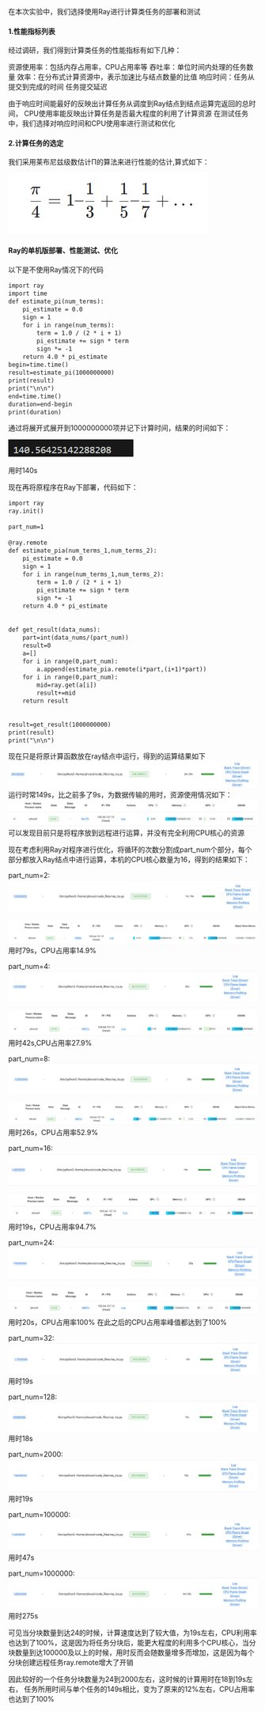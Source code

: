 在本次实验中，我们选择使用Ray进行计算类任务的部署和测试

#### 1.性能指标列表
经过调研，我们得到计算类任务的性能指标有如下几种：

资源使用率：包括内存占用率，CPU占用率等
吞吐率：单位时间内处理的任务数量
效率：在分布式计算资源中，表示加速比与结点数量的比值
响应时间：任务从提交到完成的时间
任务提交延迟

由于响应时间能最好的反映出计算任务从调度到Ray结点到结点运算完返回的总时间，
CPU使用率能反映出计算任务是否最大程度的利用了计算资源
在测试任务中，我们选择对响应时间和CPU使用率进行测试和优化


#### 2.计算任务的选定
我们采用莱布尼兹级数估计Π的算法来进行性能的估计,算式如下：

![alt text](image/1.png)

#### Ray的单机版部署、性能测试、优化

以下是不使用Ray情况下的代码

    import ray
    import time
    def estimate_pi(num_terms):
        pi_estimate = 0.0
        sign = 1
        for i in range(num_terms):
            term = 1.0 / (2 * i + 1)
            pi_estimate += sign * term
            sign *= -1    
        return 4.0 * pi_estimate
    begin=time.time()
    result=estimate_pi(1000000000)
    print(result)
    print("\n\n")
    end=time.time()
    duration=end-begin
    print(duration) 

通过将展开式展开到1000000000项并记下计算时间，结果的时间如下：

![alt text](image/2.png)

用时140s

现在再将原程序在Ray下部署，代码如下：

    import ray
    ray.init()

    part_num=1

    @ray.remote
    def estimate_pia(num_terms_1,num_terms_2):
        pi_estimate = 0.0
        sign = 1
        for i in range(num_terms_1,num_terms_2):
            term = 1.0 / (2 * i + 1)
            pi_estimate += sign * term
            sign *= -1    
        return 4.0 * pi_estimate
        

    def get_result(data_nums):
        part=int(data_nums/(part_num))
        result=0
        a=[]
        for i in range(0,part_num):
            a.append(estimate_pia.remote(i*part,(i+1)*part))
        for i in range(0,part_num):
            mid=ray.get(a[i])
            result+=mid
        return result
            

    result=get_result(1000000000)
    print(result)
    print("\n\n")

现在只是将原计算函数放在ray结点中运行，得到的运算结果如下
![alt text](image/3.png)
运行时常149s，比之前多了9s，为数据传输的用时，资源使用情况如下：
![alt text](image/14.png)
可以发现目前只是将程序放到远程进行运算，并没有完全利用CPU核心的资源

现在考虑利用Ray对程序进行优化，将循环的次数分割成part_num个部分，每个部分都放入Ray结点中进行运算，本机的CPU核心数量为16，得到的结果如下：

part_num=2:
![alt text](image/4.png)

![alt text](image/15.png)
用时79s，CPU占用率14.9%

part_num=4:
![alt text](image/5.png)

![alt text](image/16.png)
用时42s,CPU占用率27.9%

part_num=8:
![alt text](image/6.png)

![alt text](image/17.png)
用时26s，CPU占用率52.9%

part_num=16:
![alt text](image/7.png)

![alt text](image/18.png)
用时19s，CPU占用率94.7%

part_num=24:
![alt text](image/8.png)

![alt text](image/19.png)
用时20s，CPU占用率100%
在此之后的CPU占用率峰值都达到了100%  

part_num=32:
![alt text](image/9.png)
用时19s

part_num=128:
![alt text](image/10.png)
用时18s

part_num=2000:
![alt text](image/11.png)
用时19s

part_num=100000:
![alt text](image/12.png)
用时47s

part_num=1000000:
![alt text](image/13.png)
用时275s

可见当分块数量到达24的时候，计算速度达到了较大值，为19s左右，CPU利用率也达到了100%，这是因为将任务分块后，能更大程度的利用多个CPU核心，当分块数量到达100000及以上的时候，用时反而会随数量增多而增加，这是因为每个分块创建远程任务ray.remote增大了开销

因此较好的一个任务分块数量为24到2000左右，这时候的计算用时在18到19s左右，
任务所用时间与单个任务的149s相比，变为了原来的12%左右，CPU占用率也达到了100%










